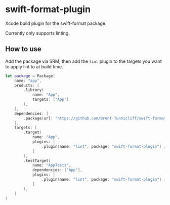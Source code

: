# swift-format-plugin

Xcode build plugin for the swift-format package.

Currently only supports linting.

## How to use

Add the package via SRM, then add the `lint` plugin to the targets you want to apply lint to at build time.

```swift
let package = Package(
    name: "app",
    products: [
        .library(
            name: "App",
            targets: ["App"]
        ),
    ],
    dependencies: [
        .package(url: "https://github.com/Brent-Tunnicliff/swift-format-plugin", .upToNextMajor(from: "1.0.0")) // <- Add dependency
    ],
    targets: [
        .target(
            name: "App",
            plugins: [
                .plugin(name: "lint", package: "swift-format-plugin") // <- Add to target
            ]
        ),
        .testTarget(
            name: "AppTests",
            dependencies: ["App"],
            plugins: [
                .plugin(name: "lint", package: "swift-format-plugin") // <- Add to test target
            ]
        ),
    ]
)
```
